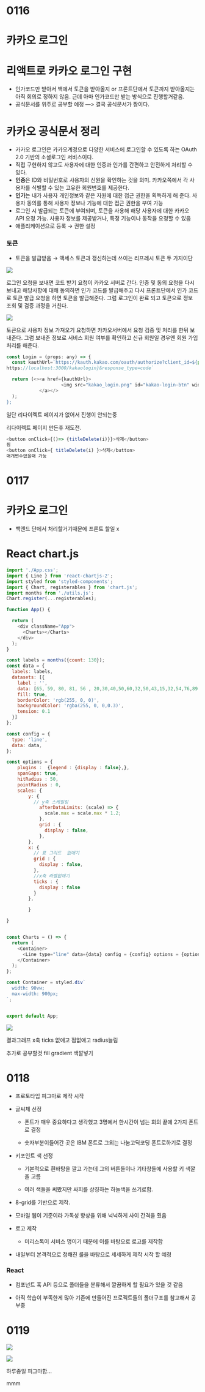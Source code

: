 # 0116

# 카카오 로그인

# 리액트로 카카오 로그인 구현

- 인가코드만 받아서 백에서 토큰을 받아올지 or 프론트단에서 토큰까지 받아올지는 아직 회의로 정하지 않음. 근데 아마 인가코드만 받는 방식으로 진행할거같음.
- 공식문서를 위주로 공부할 예정 —> 결국 공식문서가 짱이다.

# 카카오 공식문서 정리

- 카카오 로그인은 카카오계정으로 다양한 서비스에 로그인할 수 있도록 하는 OAuth 2.0 기반의 소셜로그인 서비스이다.
- 직접 구현하지 않고도 사용자에 대한 인증과 인가를 간편하고 안전하게 처리할 수 있다.
- **인증**은 ID와 비밀번호로 사용자의 신원을 확인하는 것을 의미. 카카오쪽에서 각 사용자를 식별할 수 있는 고유한 회원번호를 제공한다.
- **인가**는 내가 사용자 개인정보와 같은 자원에 대한 접근 권한을 획득하게 해 준다. 사용자 동의를 통해 사용자 정보나 기능에 대한 접근 권한을 부여 가능
- 로그인 시 발급되는 토큰에 부여되며, 토큰을 사용해 해당 사용자에 대한 카카오 API 요청 가능. 사용자 정보를 제공받거나, 특정 기능이나 동작을 요청할 수 있음
- 애플리케이션으로 등록 → 권한 설정

### 토큰

- 토큰을 발급받음 → 액세스 토큰과 갱신하는데 쓰이는 리프레시 토큰 두 가지이단

![](C:\Users\tkdgu\AppData\Roaming\marktext\images\2023-01-17-00-11-27-image.png)

로그인 요청을 보내면 코드 받기 요청이 카카오 서버로 간다. 인증 및 동의 요청을 다시 보내고 해당사항에 대해 동의하면 인가 코드를 발급해주고 다시 프론트단에서 인가 코드로 토큰 발급 요청을 하면 토큰을 발급해준다. 그럼 로그인이 완료 되고 토큰으로 정보 조회 및 검증 과정을 거친다.

![](C:\Users\tkdgu\AppData\Roaming\marktext\images\2023-01-17-00-11-33-image.png)

토큰으로 사용자 정보 가져오기 요청하면 카카오서버에서 요청 검증 및 처리를 한뒤 보내준다. 그럼 보내준 정보로 서비스 회원 여부를 확인하고 신규 회원일 경우엔 회원 가입 처리를 해준다.

```javascript
const Login = (props: any) => {
  const kauthUrl=`https://kauth.kakao.com/oauth/authorize?client_id=${process.env.a9e2bc5e039f610db0317b2b799e8625}&redirect_uri=${    
https://localhost:3000/kakaologin}&response_type=code`

  return (<><a href={kauthUrl}>
                    <img src="kakao_login.png" id="kakao-login-btn" width="250px" />
            </a></>
  );
};
```

일단 리다이렉트 페이지가 없어서 진행이 안되는중

리다이렉트 페이지 만든후 재도전.

```javascript
<button onClick={()=> {titleDelete(i)}}>삭제</button>
됨
<button onClick={ titleDelete(i) }>삭제</button>
매개변수없을때 가능
```

# 0117

# 카카오 로그인

- 백엔드 단에서 처리할거기때문에 프론트 할일 x

# React chart.js

```javascript
import './App.css';
import { Line } from 'react-chartjs-2';
import styled from 'styled-components';
import { Chart, registerables } from 'chart.js';
import months from './utils.js';
Chart.register(...registerables);

function App() {

  return (
    <div className="App">
      <Charts></Charts>
    </div>
  );
}

const labels = months({count: 130});
const data = {
  labels: labels,
  datasets: [{
    label : '',
    data: [65, 59, 80, 81, 56 , 20,30,40,50,60,32,50,43,15,32,54,76,89,39,94,50,19,39,69,79,39,29,38,68,48,69,79,39,65, 59, 80, 81, 56 , 20,30,40,50,60,32,50,43,15,32,54,76,89,39,94,50,19,39,69,79,39,29,38,68,48,69,79,39,65, 59, 80, 81, 56 , 20,30,40,50,60,32,50,43,15,32,54,76,89,39,94,50,19,39,69,79,39,29,38,68,48,69,79,39,65, 59, 80, 81, 56 , 20,30,40,50,60,32,50,43,15,32,54,76,89,39,94,50,19,39,69,79,39,29,38,68,48,69,79,39],
    fill: true,
    borderColor: 'rgb(255, 0, 0)',
    backgroundColor: 'rgba(255, 0, 0,0.3)',
    tension: 0.1
  }]
};

const config = {
  type: 'line',
  data: data,
};

const options = {
    plugins :  {legend : {display : false},},
    spanGaps: true,
    hitRadius : 50,
    pointRadius : 0,
    scales: {
        y: {
          // y축 스케일링
            afterDataLimits: (scale) => {
              scale.max = scale.max * 1.2;
            },
            grid : {
              display : false,
            },
        },
        x: {
          // 표 그리드  없애기
          grid : {
            display : false,
          },
          //x축 라벨없애기
          ticks : {
            display : false
          }
        },

        }

}


const Charts = () => {
  return (
    <Container>
      <Line type="line" data={data} config = {config} options = {options} />
    </Container>
  );
};

const Container = styled.div`
  width: 90vw;
  max-width: 900px;
`;


export default App;
```

![](READMEBSH_assets/2023-01-18-01-18-47-image.png)

결과그래프 x축 ticks 없애고 점없애고 radius늘림

추가로 공부할것 fill gradient 색깔넣기

# 0118

- 프로토타입 피그마로 제작 시작

- 글씨체 선정 
  
  - 폰트가 매우 중요하다고 생각했고 3명에서 한시간이 넘는 회의 끝에 2가지 폰트로 결정
  
  - 숫자부분이들어간 곳은 IBM 폰트로 그외는 나눔고딕코딩 폰트로하기로 결정

- 키포인트 색 선정
  
  - 기본적으로 흰바탕을 깔고 가는데 그외 버튼들이나 기타창들에 사용할 키 색깔을 고름
  
  - 여러 색들을 써봤지만 싸피를 상징하는 하늘색을 쓰기로함.

- 8-grid를 기반으로 제작. 

- 모바일 웹이 기준이라 가독성 향상을 위해 넉넉하게 사이 간격을 줬음

- 로고 제작
  
  - 미리스톡이 서비스 명이기 때문에 이를 바탕으로 로고를 제작함

- 내일부터 본격적으로 정해진 룰을 바탕으로 세세하게 제작 시작 할 예정

### React

- 컴포넌트 훅 API 등으로 폴더들을 분류해서 깔끔하게 할 필요가 있을 것 같음

- 아직 학습이 부족한게 많아 기존에 만들어진 프로젝트들의 폴더구조를 참고해서 공부중

# 0119

![](READMEBSH_assets/2023-01-19-23-00-09-image.png)

![](READMEBSH_assets/2023-01-19-23-00-28-image.png)

하루종일 피그마함...

mmm
